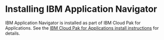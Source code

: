 # Installing IBM Application Navigator

IBM Application Navigator is installed as part of IBM Cloud Pak for Applications.  See the [IBM Cloud Pak for Applications
install instructions](https://www.ibm.com/support/knowledgecenter/SSCSJL/install-icpa.html) for details.
